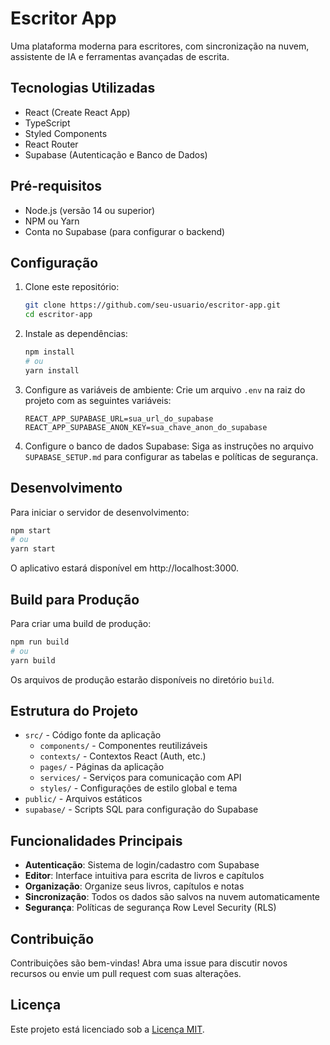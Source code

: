 # Escritor App

Uma plataforma moderna para escritores, com sincronização na nuvem, assistente de IA e ferramentas avançadas de escrita.

## Tecnologias Utilizadas

- React (Create React App)
- TypeScript
- Styled Components
- React Router
- Supabase (Autenticação e Banco de Dados)

## Pré-requisitos

- Node.js (versão 14 ou superior)
- NPM ou Yarn
- Conta no Supabase (para configurar o backend)

## Configuração

1. Clone este repositório:
   ```bash
   git clone https://github.com/seu-usuario/escritor-app.git
   cd escritor-app
   ```

2. Instale as dependências:
   ```bash
   npm install
   # ou
   yarn install
   ```

3. Configure as variáveis de ambiente:
   Crie um arquivo `.env` na raiz do projeto com as seguintes variáveis:
   ```
   REACT_APP_SUPABASE_URL=sua_url_do_supabase
   REACT_APP_SUPABASE_ANON_KEY=sua_chave_anon_do_supabase
   ```

4. Configure o banco de dados Supabase:
   Siga as instruções no arquivo `SUPABASE_SETUP.md` para configurar as tabelas e políticas de segurança.

## Desenvolvimento

Para iniciar o servidor de desenvolvimento:

```bash
npm start
# ou
yarn start
```

O aplicativo estará disponível em http://localhost:3000.

## Build para Produção

Para criar uma build de produção:

```bash
npm run build
# ou
yarn build
```

Os arquivos de produção estarão disponíveis no diretório `build`.

## Estrutura do Projeto

- `src/` - Código fonte da aplicação
  - `components/` - Componentes reutilizáveis
  - `contexts/` - Contextos React (Auth, etc.)
  - `pages/` - Páginas da aplicação
  - `services/` - Serviços para comunicação com API
  - `styles/` - Configurações de estilo global e tema
- `public/` - Arquivos estáticos
- `supabase/` - Scripts SQL para configuração do Supabase

## Funcionalidades Principais

- **Autenticação**: Sistema de login/cadastro com Supabase
- **Editor**: Interface intuitiva para escrita de livros e capítulos
- **Organização**: Organize seus livros, capítulos e notas
- **Sincronização**: Todos os dados são salvos na nuvem automaticamente
- **Segurança**: Políticas de segurança Row Level Security (RLS)

## Contribuição

Contribuições são bem-vindas! Abra uma issue para discutir novos recursos ou envie um pull request com suas alterações.

## Licença

Este projeto está licenciado sob a [Licença MIT](LICENSE). 